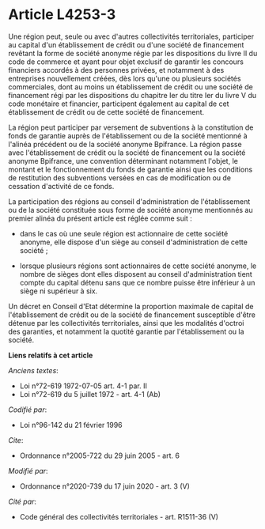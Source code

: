 # Article L4253-3

Une région peut, seule ou avec d'autres collectivités territoriales, participer au capital d'un établissement de crédit ou
d'une société de financement revêtant la forme de société anonyme régie par les dispositions du livre II du code de commerce
et ayant pour objet exclusif de garantir les concours financiers accordés à des personnes privées, et notamment à des
entreprises nouvellement créées, dès lors qu'une ou plusieurs sociétés commerciales, dont au moins un établissement de crédit
ou une société de financement régi par les dispositions du chapitre Ier du titre Ier du livre V du code monétaire et
financier, participent également au capital de cet établissement de crédit ou de cette société de financement.

La région peut participer par versement de subventions à la constitution de fonds de garantie auprès de l'établissement ou de
la société mentionné à l'alinéa précédent ou de la société anonyme Bpifrance. La région passe avec l'établissement de crédit
ou la société de financement ou la société anonyme Bpifrance, une convention déterminant notamment l'objet, le montant et le
fonctionnement du fonds de garantie ainsi que les conditions de restitution des subventions versées en cas de modification ou
de cessation d'activité de ce fonds.

La participation des régions au conseil d'administration de l'établissement ou de la société constituée sous forme de société
anonyme mentionnés au premier alinéa du présent article est réglée comme suit :

- dans le cas où une seule région est actionnaire de cette société anonyme, elle dispose d'un siège au conseil
d'administration de cette société ;

- lorsque plusieurs régions sont actionnaires de cette société anonyme, le nombre de sièges dont elles disposent au conseil
d'administration tient compte du capital détenu sans que ce nombre puisse être inférieur à un siège ni supérieur à six.

Un décret en Conseil d'Etat détermine la proportion maximale de capital de l'établissement de crédit ou de la société de
financement susceptible d'être détenue par les collectivités territoriales, ainsi que les modalités d'octroi des garanties,
et notamment la quotité garantie par l'établissement ou la société.

**Liens relatifs à cet article**

_Anciens textes_:

  - Loi n°72-619 1972-07-05 art. 4-1 par. II
  - Loi n°72-619 du 5 juillet 1972 - art. 4-1 (Ab)

_Codifié par_:

  - Loi n°96-142 du 21 février 1996

_Cite_:

  - Ordonnance n°2005-722 du 29 juin 2005 - art. 6

_Modifié par_:

  - Ordonnance n°2020-739 du 17 juin 2020 - art. 3 (V)

_Cité par_:

  - Code général des collectivités territoriales - art. R1511-36 (V)
